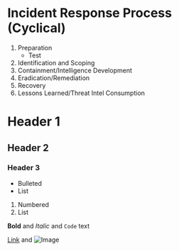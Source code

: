# Incident Response Process (Cyclical)
1. Preparation
	* Test
2. Identification and Scoping
3. Containment/Intelligence Development
4. Eradication/Remediation
5. Recovery
6. Lessons Learned/Threat Intel Consumption




# Header 1
## Header 2
### Header 3

- Bulleted
- List

1. Numbered
2. List

**Bold** and _Italic_ and `Code` text

[Link](url) and ![Image](src)


